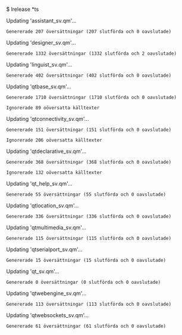 $ lrelease *ts

Updating 'assistant_sv.qm'...

    Genererade 207 översättningar (207 slutförda och 0 oavslutade)

    
Updating 'designer_sv.qm'...

    Genererade 1332 översättningar (1332 slutförda och 2 oavslutade)

    
Updating 'linguist_sv.qm'...

    Genererade 402 översättningar (402 slutförda och 0 oavslutade)

    
Updating 'qtbase_sv.qm'...

    Genererade 1710 översättningar (1710 slutförda och 0 oavslutade)
    
    Ignorerade 89 oöversatta källtexter

    
Updating 'qtconnectivity_sv.qm'...

    Genererade 151 översättningar (151 slutförda och 0 oavslutade)
    
    Ignorerade 206 oöversatta källtexter

    
Updating 'qtdeclarative_sv.qm'...

    Genererade 368 översättningar (368 slutförda och 0 oavslutade)
    
    Ignorerade 132 oöversatta källtexter

    
Updating 'qt_help_sv.qm'...

    Genererade 55 översättningar (55 slutförda och 0 oavslutade)

    
Updating 'qtlocation_sv.qm'...

    Genererade 336 översättningar (336 slutförda och 0 oavslutade)

    
Updating 'qtmultimedia_sv.qm'...

    Genererade 115 översättningar (115 slutförda och 0 oavslutade)

    
Updating 'qtserialport_sv.qm'...

    Genererade 15 översättningar (15 slutförda och 0 oavslutade)

    
Updating 'qt_sv.qm'...

    Genererade 0 översättningar (0 slutförda och 0 oavslutade)

    
Updating 'qtwebengine_sv.qm'...

    Genererade 113 översättningar (113 slutförda och 0 oavslutade)

    
Updating 'qtwebsockets_sv.qm'...

    Genererade 61 översättningar (61 slutförda och 0 oavslutade)
    
